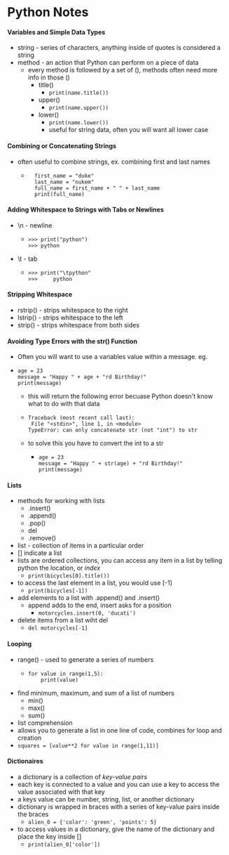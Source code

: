 # Python Notes

#### Variables and Simple Data Types

* string - series of characters, anything inside of quotes is considered a string
* method - an action that Python can perform on a piece of data
  * every method is followed by a set of (), methods often need more info in those ()
    * title()
      * `print(name.title())`
    * upper()
      * `print(name.upper())`
    * lower()
      * `print(name.lower())`
      * useful for string data, often you will want all lower case

#### Combining or Concatenating Strings
* often useful to combine strings, ex. combining first and last names
  * ```
      first_name = "duke"
      last_name = "nukem"
      full_name = first_name + " " + last_name
      print(full_name)
    ```

#### Adding Whitespace to Strings with Tabs or Newlines
* \n - newline
  * ```
    >>> print("python")
    >>> python
    ```
* \t - tab
  * ```
    >>> print("\tpython"
    >>>     python
    ```
#### Stripping Whitespace
* rstrip() - strips whitespace to the right
* lstrip() - strips whitespace to the left
* strip() - strips whitespace from both sides

#### Avoiding Type Errors with the str() Function
* Often you will want to use a variables value within a message. eg.
* ```
  age = 23
  message = "Happy " + age + "rd Birthday!"
  print(message)
  ```
  * this will return the following error becuase Python doesn't know what to do with that data
  * ```
    Traceback (most recent call last):
     File "<stdin>", line 1, in <module>
    TypeError: can only concatenate str (not "int") to str
    ```
  * to solve this you have to convert the int to a str
    * ```
      age = 23
      message = "Happy " + str(age) + "rd Birthday!"
      print(message)
      ```

#### Lists
* methods for working with lists
  * .insert()
  * .append()
  * .pop()
  * del
  * .remove()
* list - collection of items in a particular order
* [] indicate a list
* lists are ordered collections, you can access any item in a list by telling python the location, or _index_
  * `print(bicycles[0].title())`
* to access the last element in a list, you would use [-1]
  * `print(bicycles[-1])`
* add elements to a list with .append() and .insert()
  * append adds to the end, insert asks for a position
    * `motorcycles.insert(0, 'ducati')`
* delete items from a list wiht del
  * `del motorcycles[-1]`

#### Looping
* range() - used to generate a series of numbers
  * ```
    for value in range(1,5):
        print(value)
    ```
* find minimum, maximum, and sum of a list of numbers
  * min()
  * max()
  * sum()
* list comprehension
 * allows you to generate a list in one line of code, combines for loop and creation
  * `squares = [value**2 for value in range(1,11)]`

#### Dictionaires
* a dictionary is a collection of *key-value pairs*
* each key is connected to a value and you can use a key to access the value associated with that key
* a keys value can be number, string, list, or another dictionary
* dictionary is wrapped in braces with a series of key-value pairs inside the braces
  * `alien_0 = {'color': 'green', 'points': 5}`
* to access values in a dictionary, give the name of the dictionary and place the key inside []
  * `print(alien_0['color'])`
